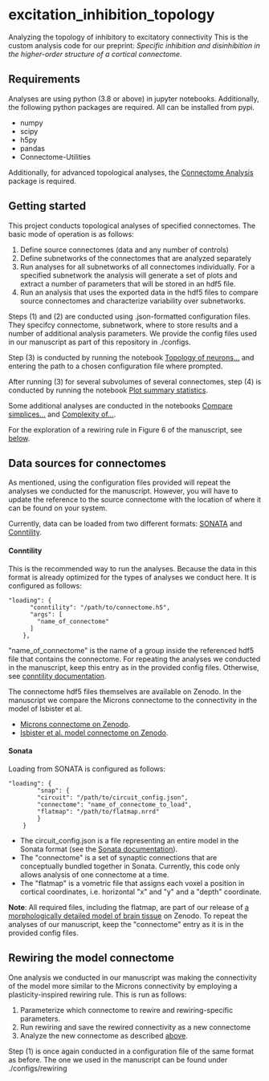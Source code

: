 # excitation_inhibition_topology
Analyzing the topology of inhibitory to excitatory connectivity
This is the custom analysis code for our preprint:
_Specific inhibition and disinhibition in the higher-order structure of a cortical connectome_.

## Requirements
Analyses are using python (3.8 or above) in jupyter notebooks. Additionally, the following python packages are required. All can be installed from pypi.
- numpy
- scipy
- h5py
- pandas
- Connectome-Utilities

Additionally, for advanced topological analyses, the [Connectome Analysis](https://github.com/danielaegassan/connectome_analysis/) package is required.

## Getting started
This project conducts topological analyses of specified connectomes. The basic mode of operation is as follows:
1. Define source connectomes (data and any number of controls)
2. Define subnetworks of the connectomes that are analyzed separately
3. Run analyses for all subnetworks of all connectomes individually. For a specified subnetwork the analysis will generate a set of plots and extract a number of parameters that will be stored in an hdf5 file.
4. Run an analysis that uses the exported data in the hdf5 files to compare source connectomes and characterize variability over subnetworks.

Steps (1) and (2) are conducted using .json-formatted configuration files. They specifcy connectome, subnetwork, where to store results and a number of additional analysis parameters. We provide the config files used in our manuscript as part of this repository in ./configs.

Step (3) is conducted by running the notebook [Topology of neurons...](./Topology%20of%20neurons%20relative%20to%20simplices.ipynb) and entering the path to a chosen configuration file where prompted.

After running (3) for several subvolumes of several connectomes, step (4) is conducted by running the notebook [Plot summary statistics](./Plot%20summary%20statistics.ipynb).

Some additional analyses are conducted in the notebooks [Compare simplices...](./Compare%20simplices%20and%20edge%20participation.ipynb) and [Complexity of...](./Complexity%20of%20neighborhoods%20in%20different%20simplex%20positions.ipynb).

For the exploration of a rewiring rule in Figure 6 of the manuscript, see [below](#rewiring-the-model-connectome).

## Data sources for connectomes
As mentioned, using the configuration files provided will repeat the analyses we conducted for the manuscript. However, you will have to update the reference to the source connectome with the location of where it can be found on your system.

Currently, data can be loaded from two different formats: [SONATA](https://doi.org/10.1371/journal.pcbi.1007696) and [Conntility](https://github.com/BlueBrain/ConnectomeUtilities).

#### Conntility
This is the recommended way to run the analyses. Because the data in this format is already optimized for the types of analyses we conduct here. It is configured as follows:
```
"loading": {
      "conntility": "/path/to/connectome.h5",
      "args": [
        "name_of_connectome"
      ]
    },
```
"name_of_connectome" is the name of a group inside the referenced hdf5 file that contains the connectome. For repeating the analyses we conducted in the manuscript, keep this entry as in the provided config files. Otherwise, see [conntility documentation](https://github.com/BlueBrain/ConnectomeUtilities/blob/main/README.md).

The connectome hdf5 files themselves are available on Zenodo. In the manuscript we compare the Microns connectome to the connectivity in the model of Isbister et al.
- [Microns connectome on Zenodo](https://zenodo.org/doi/10.5281/zenodo.8364069). 
- [Isbister et al. model connectome on Zenodo](https://doi.org/10.5281/zenodo.10079406).

#### Sonata
Loading from SONATA is configured as follows:
```
"loading": {
        "snap": {
        "circuit": "/path/to/circuit_config.json",
        "connectome": "name_of_connectome_to_load",
        "flatmap": "/path/to/flatmap.nrrd"
        }
    }
```
- The circuit_config.json is a file representing an entire model in the Sonata format (see the [Sonata documentation](https://libsonata.readthedocs.io/en/stable/)).
- The "connectome" is a set of synaptic connections that are conceptually bundled together in Sonata. Currently, this code only allows analysis of one connectome at a time.
- The "flatmap" is a vometric file that assigns each voxel a position in cortical coordinates, i.e. horizontal "x" and "y" and a "depth" coordinate.

__Note__: All required files, including the flatmap, are part of our release of [a morphologically detailed model of brain tissue](https://doi.org/10.5281/zenodo.8026353) on Zenodo. To repeat the analyses of our manuscript, keep the "connectome" entry as it is in the provided config files.

## Rewiring the model connectome
One analysis we conducted in our manuscript was making the connectivity of the model more similar to the Microns connectivity by employing a plasticity-inspired rewiring rule. This is run as follows:
1. Parameterize which connectome to rewire and rewiring-specific parameters.
2. Run rewiring and save the rewired connectivity as a new connectome
3. Analyze the new connectome as described [above](#getting-started).

Step (1) is once again conducted in a configuration file of the same format as before. The one we used in the manuscript can be found under ./configs/rewiring
